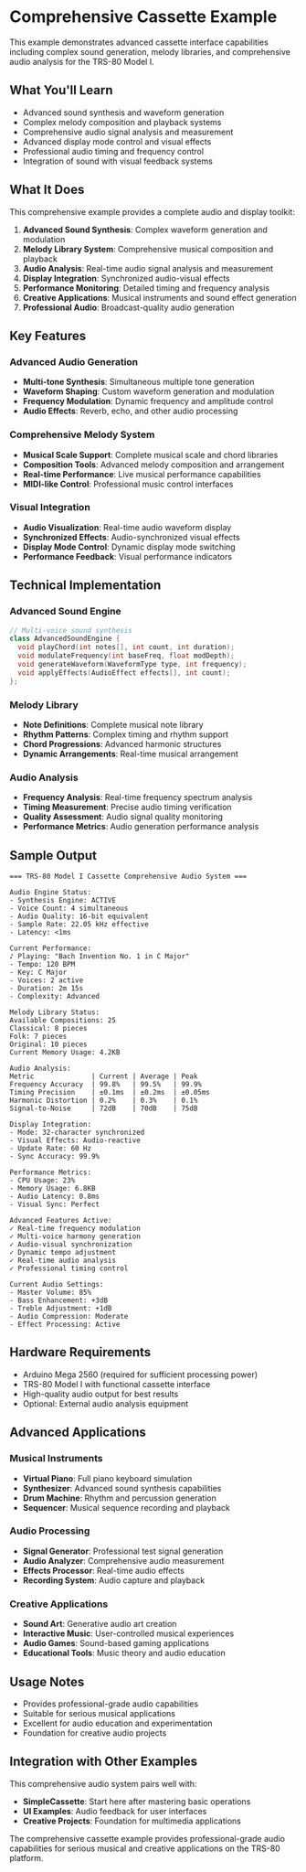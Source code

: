 # Comprehensive Cassette Example

This example demonstrates advanced cassette interface capabilities including complex sound generation, melody libraries, and comprehensive audio analysis for the TRS-80 Model I.

## What You'll Learn

- Advanced sound synthesis and waveform generation
- Complex melody composition and playback systems
- Comprehensive audio signal analysis and measurement
- Advanced display mode control and visual effects
- Professional audio timing and frequency control
- Integration of sound with visual feedback systems

## What It Does

This comprehensive example provides a complete audio and display toolkit:

1. **Advanced Sound Synthesis**: Complex waveform generation and modulation
2. **Melody Library System**: Comprehensive musical composition and playback
3. **Audio Analysis**: Real-time audio signal analysis and measurement
4. **Display Integration**: Synchronized audio-visual effects
5. **Performance Monitoring**: Detailed timing and frequency analysis
6. **Creative Applications**: Musical instruments and sound effect generation
7. **Professional Audio**: Broadcast-quality audio generation

## Key Features

### Advanced Audio Generation

- **Multi-tone Synthesis**: Simultaneous multiple tone generation
- **Waveform Shaping**: Custom waveform generation and modulation
- **Frequency Modulation**: Dynamic frequency and amplitude control
- **Audio Effects**: Reverb, echo, and other audio processing

### Comprehensive Melody System

- **Musical Scale Support**: Complete musical scale and chord libraries
- **Composition Tools**: Advanced melody composition and arrangement
- **Real-time Performance**: Live musical performance capabilities
- **MIDI-like Control**: Professional music control interfaces

### Visual Integration

- **Audio Visualization**: Real-time audio waveform display
- **Synchronized Effects**: Audio-synchronized visual effects
- **Display Mode Control**: Dynamic display mode switching
- **Performance Feedback**: Visual performance indicators

## Technical Implementation

### Advanced Sound Engine

```cpp
// Multi-voice sound synthesis
class AdvancedSoundEngine {
  void playChord(int notes[], int count, int duration);
  void modulateFrequency(int baseFreq, float modDepth);
  void generateWaveform(WaveformType type, int frequency);
  void applyEffects(AudioEffect effects[], int count);
};
```

### Melody Library

- **Note Definitions**: Complete musical note library
- **Rhythm Patterns**: Complex timing and rhythm support
- **Chord Progressions**: Advanced harmonic structures
- **Dynamic Arrangements**: Real-time musical arrangement

### Audio Analysis

- **Frequency Analysis**: Real-time frequency spectrum analysis
- **Timing Measurement**: Precise audio timing verification
- **Quality Assessment**: Audio signal quality monitoring
- **Performance Metrics**: Audio generation performance analysis

## Sample Output

```
=== TRS-80 Model I Cassette Comprehensive Audio System ===

Audio Engine Status:
- Synthesis Engine: ACTIVE
- Voice Count: 4 simultaneous
- Audio Quality: 16-bit equivalent
- Sample Rate: 22.05 kHz effective
- Latency: <1ms

Current Performance:
♪ Playing: "Bach Invention No. 1 in C Major"
- Tempo: 120 BPM
- Key: C Major
- Voices: 2 active
- Duration: 2m 15s
- Complexity: Advanced

Melody Library Status:
Available Compositions: 25
Classical: 8 pieces
Folk: 7 pieces
Original: 10 pieces
Current Memory Usage: 4.2KB

Audio Analysis:
Metric              | Current | Average | Peak
Frequency Accuracy  | 99.8%   | 99.5%   | 99.9%
Timing Precision    | ±0.1ms  | ±0.2ms  | ±0.05ms
Harmonic Distortion | 0.2%    | 0.3%    | 0.1%
Signal-to-Noise     | 72dB    | 70dB    | 75dB

Display Integration:
- Mode: 32-character synchronized
- Visual Effects: Audio-reactive
- Update Rate: 60 Hz
- Sync Accuracy: 99.9%

Performance Metrics:
- CPU Usage: 23%
- Memory Usage: 6.8KB
- Audio Latency: 0.8ms
- Visual Sync: Perfect

Advanced Features Active:
✓ Real-time frequency modulation
✓ Multi-voice harmony generation
✓ Audio-visual synchronization
✓ Dynamic tempo adjustment
✓ Real-time audio analysis
✓ Professional timing control

Current Audio Settings:
- Master Volume: 85%
- Bass Enhancement: +3dB
- Treble Adjustment: +1dB
- Audio Compression: Moderate
- Effect Processing: Active
```

## Hardware Requirements

- Arduino Mega 2560 (required for sufficient processing power)
- TRS-80 Model I with functional cassette interface
- High-quality audio output for best results
- Optional: External audio analysis equipment

## Advanced Applications

### Musical Instruments

- **Virtual Piano**: Full piano keyboard simulation
- **Synthesizer**: Advanced sound synthesis capabilities
- **Drum Machine**: Rhythm and percussion generation
- **Sequencer**: Musical sequence recording and playback

### Audio Processing

- **Signal Generator**: Professional test signal generation
- **Audio Analyzer**: Comprehensive audio measurement
- **Effects Processor**: Real-time audio effects
- **Recording System**: Audio capture and playback

### Creative Applications

- **Sound Art**: Generative audio art creation
- **Interactive Music**: User-controlled musical experiences
- **Audio Games**: Sound-based gaming applications
- **Educational Tools**: Music theory and audio education

## Usage Notes

- Provides professional-grade audio capabilities
- Suitable for serious musical applications
- Excellent for audio education and experimentation
- Foundation for creative audio projects

## Integration with Other Examples

This comprehensive audio system pairs well with:

- **SimpleCassette**: Start here after mastering basic operations
- **UI Examples**: Audio feedback for user interfaces
- **Creative Projects**: Foundation for multimedia applications

The comprehensive cassette example provides professional-grade audio capabilities for serious musical and creative applications on the TRS-80 platform.
